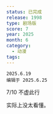 ```yaml
---
status: 已完成
release: 1998
type: 剧场版
score: 7
year: 2025
month: 6
category:
  - 动漫
tags:
---
```

	2025.6.19
	编辑于 2025.6.25

7/10 不虚此行

实际上没太看懂。